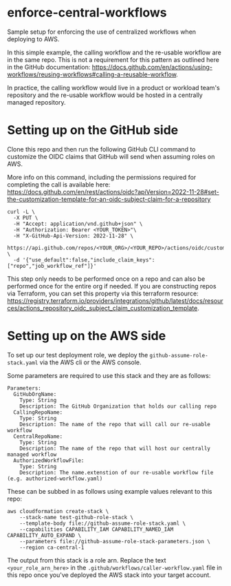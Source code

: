# enforce-central-workflows
Sample setup for enforcing the use of centralized workflows when deploying to AWS.

In this simple example, the calling workflow and the re-usable workflow are in the same repo.  This is not a requirement for this pattern as outlined here in the GitHub documentation: https://docs.github.com/en/actions/using-workflows/reusing-workflows#calling-a-reusable-workflow.

In practice, the calling workflow would live in a product or workload team's repository and the re-usable workflow would be hosted in a centrally managed repository.

# Setting up on the GitHub side
Clone this repo and then run the following GitHub CLI command to customize the OIDC claims that GitHub will send when assuming roles on AWS.

More info on this command, including the permissions required for completing the call is available here: https://docs.github.com/en/rest/actions/oidc?apiVersion=2022-11-28#set-the-customization-template-for-an-oidc-subject-claim-for-a-repository
```
curl -L \
  -X PUT \
  -H "Accept: application/vnd.github+json" \
  -H "Authorization: Bearer <YOUR_TOKEN>"\
  -H "X-GitHub-Api-Version: 2022-11-28" \
  https://api.github.com/repos/<YOUR_ORG>/<YOUR_REPO>/actions/oidc/customization/sub \
  -d '{"use_default":false,"include_claim_keys":["repo","job_workflow_ref"]}'
```

This step only needs to be performed once on a repo and can also be performed once for the entire org if needed.  If you are constructing repos via Terraform, you can set this property via this terraform resource: https://registry.terraform.io/providers/integrations/github/latest/docs/resources/actions_repository_oidc_subject_claim_customization_template.

# Setting up on the AWS side

To set up our test deployment role, we deploy the `github-assume-role-stack.yaml` via the AWS cli or the AWS console.

Some parameters are required to use this stack and they are as follows:

```
Parameters:
  GitHubOrgName:
    Type: String
    Description: The GitHub Organization that holds our calling repo
  CallingRepoName:
    Type: String
    Description: The name of the repo that will call our re-usable workflow
  CentralRepoName:
    Type: String
    Description: The name of the repo that will host our centrally managed workflow
  AuthorizedWorkflowFile:
    Type: String
    Description: The name.extenstion of our re-usable workflow file (e.g. authorized-workflow.yaml)
```

These can be subbed in as follows using example values relevant to this repo:

```
aws cloudformation create-stack \
    --stack-name test-github-role-stack \
    --template-body file://github-assume-role-stack.yaml \
    --capabilities CAPABILITY_IAM CAPABILITY_NAMED_IAM CAPABILITY_AUTO_EXPAND \
    --parameters file://github-assume-role-stack-parameters.json \
    --region ca-central-1
```

The output from this stack is a role arn.  Replace the text `<your_role_arn_here>` in the `.github/workflows/caller-workflow.yaml` file in this repo once you've deployed the AWS stack into your target account.